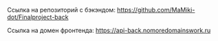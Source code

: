 Ссылка на репозиторий с бэкэндом: https://github.com/MaMiki-dot/Finalproject-back

Ссылка на домен фронтенда: https://api-back.nomoredomainswork.ru
